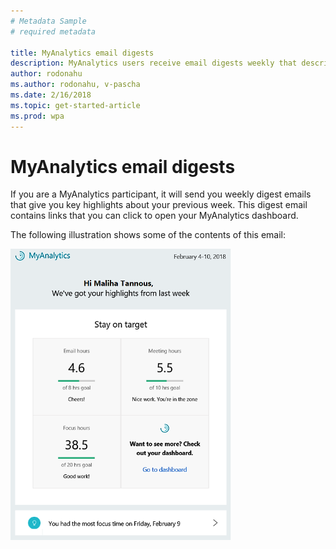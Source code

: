 ```yaml
---
# Metadata Sample
# required metadata

title: MyAnalytics email digests
description: MyAnalytics users receive email digests weekly that describe key highlights. 
author: rodonahu
ms.author: rodonahu, v-pascha
ms.date: 2/16/2018
ms.topic: get-started-article
ms.prod: wpa
---
```


# MyAnalytics email digests

If you are a MyAnalytics participant, it will send you weekly digest emails that give you key highlights about your previous week. This digest email contains links that you can click to open your MyAnalytics dashboard. 

The following illustration shows some of the contents of this email: 

<img src="../../Images/digest_email.png" width="70%" height="70%" alt="Weekly email digest">

<!---
If you do not want to receive digest emails from MyAnalytics, you can opt out of the emails using the following steps:

1. In MyAnalytics, go to Settings.
2. Go to Feature Setting and select **Off** for Digest Email.
3. Click **OK** to save the changes.
--->

